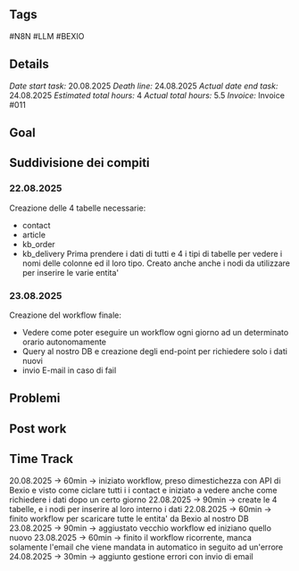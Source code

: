 ## Tags
#N8N
#LLM 
#BEXIO

## Details
*Date start task:* 20.08.2025
*Death line:* 24.08.2025
*Actual date end task:* 24.08.2025
*Estimated total hours:* 4
*Actual total hours:* 5.5
*Invoice:* Invoice #011

## Goal

## Suddivisione dei compiti
### 22.08.2025
Creazione delle 4 tabelle necessarie:
- contact
- article
- kb_order
- kb_delivery
Prima prendere i dati di tutti e 4 i tipi di tabelle per vedere i nomi delle colonne ed il loro tipo.
Creato anche anche i nodi da utilizzare per inserire le varie entita'

### 23.08.2025
Creazione del workflow finale:
- Vedere come poter eseguire un workflow ogni giorno ad un determinato orario autonomamente
- Query al nostro DB e creazione degli end-point per richiedere solo i dati nuovi
- invio E-mail in caso di fail
## Problemi

## Post work 

## Time Track
20.08.2025 -> 60min -> iniziato workflow, preso dimestichezza con API di Bexio e visto come ciclare tutti i i contact e iniziato a vedere anche come richiedere i dati dopo un certo giorno
22.08.2025 -> 90min -> create le 4 tabelle, e i nodi per inserire al loro interno i dati
22.08.2025 -> 60min -> finito workflow per scaricare tutte le entita' da Bexio al nostro DB
23.08.2025 -> 90min -> aggiustato vecchio workflow ed iniziano quello nuovo
23.08.2025 -> 60min -> finito il workflow ricorrente, manca solamente l'email che viene mandata in automatico in seguito ad un'errore
24.08.2025 -> 30min -> aggiunto gestione errori con invio di email